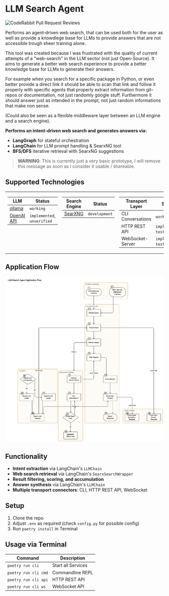 # LLM Search Agent

![CodeRabbit Pull Request Reviews](https://img.shields.io/coderabbit/prs/github/thiscantbeserious/llm-search-agent?utm_source=oss&utm_medium=github&utm_campaign=thiscantbeserious%2Fllm-search-agent&labelColor=171717&color=FF570A&link=https%3A%2F%2Fcoderabbit.ai&label=CodeRabbit+Reviews)

Performs an agent‑driven web search, that can be used both for the user as well as provide a knowdlege base for LLMs to provide answers that are not accessible trough sheer training alone.

This tool was created because I was frustrated with the quality of current attempts of a "web-search" in the LLM sector (not just Open-Source). It aims to generate a better web search experience to provide a better knowledge base for LLMs to generate their answers.

For example when you search for a specific package in Python, or even better provide a direct link it should be able to scan that link and follow it properly with specific agents that properly extract information from git-repos or documentation, not just randomly google stuff. Furthermore it should answer just as intended in the prompt, not just random informations that make non sense.

(Could also be seen as a flexible middleware layer between an LLM engine and a search engine).

**Performs an intent‑driven web search and generates answers via:**

- **LangGraph** for stateful orchestration
- **LangChain** for LLM prompt handling & SearxNG tool
- **BFS/DFS** iterative retrieval with SearxNG suggestions

> **WARNING**: This is currently just a very basic prototype, I will remove this message as soon as I consider it usable / shareable.

## Supported Technologies

<table border="0" cellspacing="0" cellpadding="5" style="border-collapse:collapse;border:none">
  <tr style="border:none">
    <td valign="top" style="border:none">
      <table>
        <thead>
          <tr><th >LLM</th><th>Status</th></tr>
        </thead>
        <tbody>
          <tr>
            <td><a href="https://github.com/ollama/ollama">ollama</a></td>
            <td><code>working</code></td>
          </tr>
          <tr>
            <td><a href="https://platform.openai.com">OpenAI API</a></td>
            <td><code>implemented</code>, <code>unverified</code></td>
          </tr>
        </tbody>
      </table>
    </td>
    <td valign="top" style="border:none">
      <table>
        <thead>
          <tr><th>Search Engine</th><th>Status</th></tr>
        </thead>
        <tbody>
          <tr>
            <td><a href="https://github.com/searxng/searxng">SearXNG</a></td>
            <td><code>development</code></td>
          </tr>
        </tbody>
      </table>
    </td>
    <td valign="top" style="border:none">
      <table>
        <thead>
          <tr><th>Transport Layer</th><th>Status</th></tr>
        </thead>
        <tbody>
          <tr><td>CLI Conversations</td><td><code>working</code></td></tr>
          <tr><td>HTTP REST API</td><td><code>implemented</code>, <code>testing</code></td></tr>
          <tr><td>WebSocket-Server</td><td><code>implemented</code>, <code>testing</code></td></tr>
        </tbody>
      </table>
    </td>
  </tr>
</table>

## Application Flow
<img src="flowchart.svg" alt="Flowchart" width="auto"/>

## Functionality

- **Intent extraction** via LangChain's `LLMChain`
- **Web search retrieval** via LangChain's `SearxSearchWrapper`
- **Result filtering, scoring, and accumulation**
- **Answer synthesis** via LangChain's `LLMChain`
- **Multiple transport connectors**: CLI, HTTP REST API, WebSocket

## Setup
1. Clone the repo
2. Adjust `.env` as required (check `config.py` for possible config)
3. Run `poetry install` in Terminal


## Usage via Terminal
| Command              | Description        |
|----------------------|--------------------|
| `poetry run cli`     | Start all Services |
| `poetry run cli cmd` | Commandline REPL   |
| `poetry run cli api` | HTTP REST API      |
| `poetry run cli ws`  | WebSocket API      |
